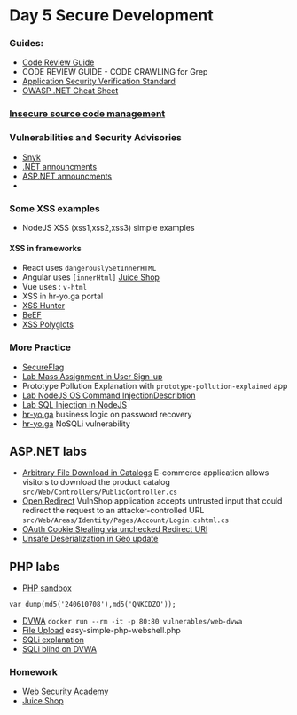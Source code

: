 # Day 5 Secure Development

### Guides:

- [Code Review Guide](https://owasp.org/www-pdf-archive/OWASP_Code_Review_Guide_v2.pdf)
- CODE REVIEW GUIDE - CODE CRAWLING for Grep
- [Application Security Verification Standard](https://owasp.org/www-project-application-security-verification-standard/)
- [OWASP .NET Cheat Sheet](https://cheatsheetseries.owasp.org/cheatsheets/DotNet_Security_Cheat_Sheet.html)

### [Insecure source code management](https://github.com/swisskyrepo/PayloadsAllTheThings/tree/master/Insecure%20Source%20Code%20Management)

### Vulnerabilities and Security Advisories
- [Snyk](https://security.snyk.io)
- [.NET announcments](https://github.com/dotnet/announcements/issues?q=is%3Aopen+is%3Aissue+label%3ASecurity)
- [ASP.NET announcments](https://github.com/aspnet/Announcements/issues?q=is%3Aopen+is%3Aissue+label%3ASecurity) 
- 

### Some XSS examples
- NodeJS XSS (xss1,xss2,xss3) simple examples
#### XSS in frameworks
- React uses `dangerouslySetInnerHTML`
- Angular uses `[innerHtml]` [Juice Shop](https://github.com/juice-shop/juice-shop/blob/427ba939a05ea667d5b66370448946cb824287bb/frontend/src/app/search-result/search-result.component.html)
- Vue uses : `v-html`
- XSS in hr-yo.ga portal
- [XSS Hunter](https://xsshunter.com/app)
- [BeEF](https://beefproject.com)
- [XSS Polyglots](https://gist.github.com/michenriksen/d729cd67736d750b3551876bbedbe626)
### More Practice 
- [SecureFlag](https://secureflag.owasp.org/)
- [Lab Mass Assignment in User Sign-up](https://secureflag.owasp.org/user/index.html#/exercises/details/f1fb9cb4-559f-460e-af9b-7bfbcd092dd8)
- Prototype Pollution Explanation with `prototype-pollution-explained` app
- [Lab NodeJS OS Command Injection](https://secureflag.owasp.org/user/index.html#/exercises/details/f4a98af5-6392-4ea5-a86d-0bbce98958fe)[Describtion](https://knowledge-base.secureflag.com/vulnerabilities/code_injection/os_command_injection_nodejs.html)
- [Lab SQL Injection in NodeJS](https://secureflag.owasp.org/user/index.html#/exercises/details/8e1f3056-32a3-4382-943a-6956ff93f4dc)
- [hr-yo.ga](https://appsec.hr-yo.ga) business logic on password recovery
- [hr-yo.ga](https://appsec.hr-yo.ga) NoSQLi vulnerability

## ASP.NET labs
- [Arbitrary File Download in Catalogs](https://secureflag.owasp.org/user/index.html#/exercises/details/fc5671b8-f258-4356-b0cc-4e709100d021) E-commerce application allows visitors to download the product catalog `src/Web/Controllers/PublicController.cs`
- [Open Redirect](https://secureflag.owasp.org/user/index.html#/exercises/paths/details/84bc7af1-af23-4eaf-8fad-474e52a0531e) VulnShop application accepts untrusted input that could redirect the request to an attacker-controlled URL `src/Web/Areas/Identity/Pages/Account/Login.cshtml.cs`
- [OAuth Cookie Stealing via unchecked Redirect URI](https://secureflag.owasp.org/user/index.html#/exercises/details/df798d83-fcc4-49c1-a742-a3ba59ffdbee)
- [Unsafe Deserialization in Geo update](https://secureflag.owasp.org/user/index.html#/exercises/details/2e25648b-b319-43d5-af44-8486923e5b72)

## PHP labs
- [PHP sandbox](https://sandbox.onlinephpfunctions.com)
```<?php
var_dump(md5('240610708'),md5('QNKCDZO'));
```
- [DVWA](https://hub.docker.com/r/vulnerables/web-dvwa)
` docker run --rm -it -p 80:80 vulnerables/web-dvwa `
- [File Upload](https://gist.github.com/joswr1ght/22f40787de19d80d110b37fb79ac3985) easy-simple-php-webshell.php
- [SQLi explanation](https://secureflag.owasp.org/user/index.html#/exercises/details/e89a6528-693e-49db-b6d1-5815404f0bd8)
- [SQLi blind on DVWA](http://127.0.0.1/vulnerabilities/sqli_blind/)

### Homework
- [Web Security Academy](https://portswigger.net/web-security)
- [Juice Shop](https://github.com/juice-shop/juice-shop)
